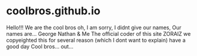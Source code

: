 # coolbros.github.io

Hello!!! 
We are the cool bros
oh, I am sorry, I didnt give our names,
Our names are...
George
Nathan
& Me The official coder of this site
ZORAIZ
we copyeighted this for several reason (which I dont want to explain)
have a good day
Cool bros...
out...
